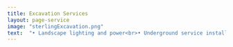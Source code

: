```yaml
---
title: Excavation Services
layout: page-service
image: "sterlingExcavation.png"
text:  "• Landscape lighting and power<br>• Underground service installs<br>• Street crossings<br>• Joint utility trenching and installation<br>• Vault installations<br>• Street lights<br>• Pedestrian lights"
---
```

